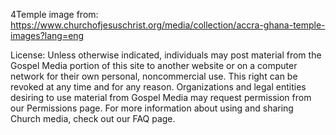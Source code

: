 4Temple image from: https://www.churchofjesuschrist.org/media/collection/accra-ghana-temple-images?lang=eng

License: Unless otherwise indicated, individuals may post material from the Gospel Media portion of this site to another website or on a computer network for their own personal, noncommercial use. This right can be revoked at any time and for any reason. Organizations and legal entities desiring to use material from Gospel Media may request permission from our Permissions page. For more information about using and sharing Church media, check out our FAQ page.